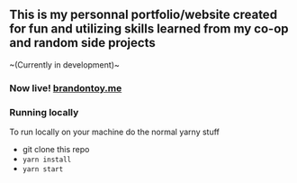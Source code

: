 ## This is my personnal portfolio/website created for fun and utilizing skills learned from my co-op and random side projects

~(Currently in development)~

### Now live! [brandontoy.me](https://brandontoy.me)

### Running locally
To run locally on your machine do the normal yarny stuff

- git clone this repo
- ```yarn install```
- ```yarn start```
